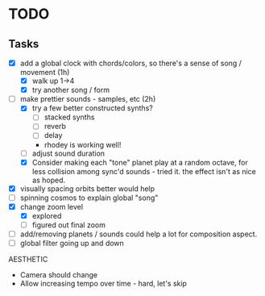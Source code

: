 # TODO

## Tasks
- [x] add a global clock with chords/colors, so there's a sense of song / movement (1h)
  - [x] walk up 1->4
  - [x] try another song / form

- [ ] make prettier sounds - samples, etc (2h)
  - [x] try a few better constructed synths?
    - [ ] stacked synths
    - [ ] reverb
    - [ ] delay
    - rhodey is working well!
  - [ ] adjust sound duration
  - [x] Consider making each "tone" planet play at a random octave, for less collision among sync'd sounds - tried it. the effect isn't as nice as hoped.
- [x] visually spacing orbits better would help
- [ ] spinning cosmos to explain global "song"
- [x] change zoom level
  - [x] explored
  - [ ] figured out final zoom
- [ ] add/removing planets / sounds could help a lot for composition aspect.
- [ ] global filter going up and down

AESTHETIC

- Camera should change
- Allow increasing tempo over time - hard, let's skip
